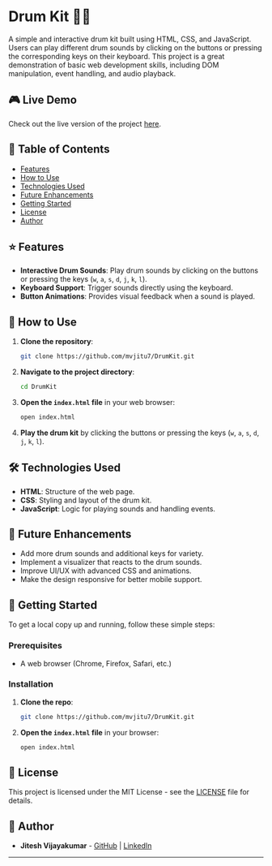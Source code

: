 # Drum Kit 🎵🥁

A simple and interactive drum kit built using HTML, CSS, and JavaScript. Users can play different drum sounds by clicking on the buttons or pressing the corresponding keys on their keyboard. This project is a great demonstration of basic web development skills, including DOM manipulation, event handling, and audio playback.

## 🎮 Live Demo

Check out the live version of the project [here](https://mvjitu7.github.io/DrumKit/).

## 📜 Table of Contents

- [Features](#features)
- [How to Use](#how-to-use)
- [Technologies Used](#technologies-used)
- [Future Enhancements](#future-enhancements)
- [Getting Started](#getting-started)
- [License](#license)
- [Author](#author)

## ⭐ Features

- **Interactive Drum Sounds**: Play drum sounds by clicking on the buttons or pressing the keys (`w`, `a`, `s`, `d`, `j`, `k`, `l`).
- **Keyboard Support**: Trigger sounds directly using the keyboard.
- **Button Animations**: Provides visual feedback when a sound is played.

## 🚀 How to Use

1. **Clone the repository**:
   ```bash
   git clone https://github.com/mvjitu7/DrumKit.git
   ```
2. **Navigate to the project directory**:
   ```bash
   cd DrumKit
   ```
3. **Open the `index.html` file** in your web browser:
   ```bash
   open index.html
   ```
4. **Play the drum kit** by clicking the buttons or pressing the keys (`w`, `a`, `s`, `d`, `j`, `k`, `l`).

## 🛠️ Technologies Used

- **HTML**: Structure of the web page.
- **CSS**: Styling and layout of the drum kit.
- **JavaScript**: Logic for playing sounds and handling events.

## 🔮 Future Enhancements

- Add more drum sounds and additional keys for variety.
- Implement a visualizer that reacts to the drum sounds.
- Improve UI/UX with advanced CSS and animations.
- Make the design responsive for better mobile support.

## 📖 Getting Started

To get a local copy up and running, follow these simple steps:

### Prerequisites

- A web browser (Chrome, Firefox, Safari, etc.)

### Installation

1. **Clone the repo**:
   ```bash
   git clone https://github.com/mvjitu7/DrumKit.git
   ```
2. **Open the `index.html` file** in your browser:
   ```bash
   open index.html
   ```

## 📝 License

This project is licensed under the MIT License - see the [LICENSE](LICENSE) file for details.

## 👤 Author

- **Jitesh Vijayakumar** - [GitHub](https://github.com/mvjitu7) | [LinkedIn](https://www.linkedin.com/in/jitesh-vijayakumar)

---
